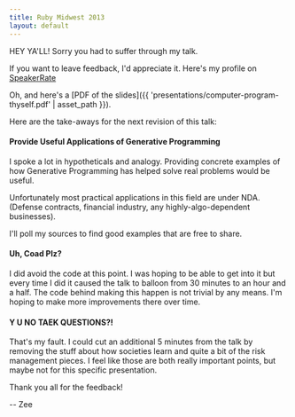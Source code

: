 ```yaml
---
title: Ruby Midwest 2013
layout: default
---
```


HEY YA'LL! Sorry you had to suffer through my talk.

If you want to leave feedback, I'd appreciate it. Here's my profile on
[SpeakerRate](http://speakerrate.com/talks/21341-computer-program-thyself)

Oh, and here's a [PDF of the slides]({{ 'presentations/computer-program-thyself.pdf' | asset_path }}).

Here are the take-aways for the next revision of this talk:

#### Provide Useful Applications of Generative Programming
I spoke a lot in hypotheticals and analogy. Providing concrete examples of how
Generative Programming has helped solve real problems would be useful.

Unfortunately most practical applications in this field are under NDA. (Defense
contracts, financial industry, any highly-algo-dependent businesses).

I'll poll my sources to find good examples that are free to share.

#### Uh, Coad Plz?
I did avoid the code at this point. I was hoping to be able to get into it but
every time I did it caused the talk to balloon from 30 minutes to an hour and a
half. The code behind making this happen is not trivial by any means. I'm hoping
to make more improvements there over time.

#### Y U NO TAEK QUESTIONS?!
That's my fault. I could cut an additional 5 minutes from the talk
by removing the stuff about how societies learn and quite a bit of the risk
management pieces. I feel like those are both really important points, but maybe
not for this specific presentation.


Thank you all for the feedback!

-- Zee
